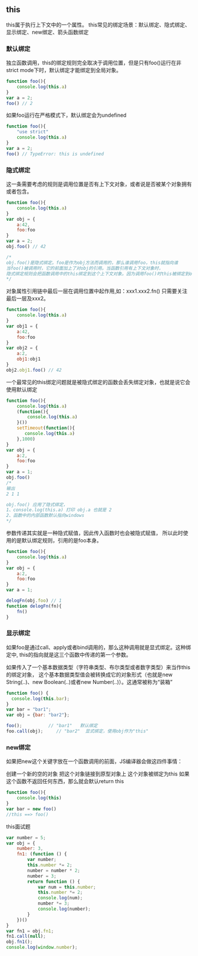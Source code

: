 
## this

this属于执行上下文中的一个属性。
this常见的绑定场景：默认绑定、隐式绑定、显示绑定、new绑定、箭头函数绑定

### 默认绑定
  
独立函数调用，this的绑定规则完全取决于调用位置，但是只有foo()运行在非strict mode下时，默认绑定才能绑定到全局对象。

```js
function foo(){
    console.log(this.a)
}
var a = 2;
foo() // 2
```

如果foo运行在严格模式下，默认绑定会为undefined
```js
function foo(){
    "use strict"
    console.log(this.a)
}
var a = 2;
foo() // TypeError: this is undefined
```

### 隐式绑定

这一条需要考虑的规则是调用位置是否有上下文对象，或者说是否被某个对象拥有或者包含。

```js
function foo(){
    console.log(this.a)
}
var obj = {
    a:42,
    foo:foo
}
var a = 2;
obj.foo() // 42

/*
obj.foo()是隐式绑定。foo是作为obj方法而调用的，那么谁调用foo，this就指向谁
当foo()被调用时，它的前面加上了对obj的引用。当函数引用有上下文对象时，
隐式绑定规则会把函数调用中的this绑定到这个上下文对象。因为调用foo()时this被绑定到obj，因此this.a和obj.a是一样的。
*/
```
对象属性引用链中最后一层在调用位置中起作用,如：xxx1.xxx2.fn() 只需要关注最后一层及xxx2。

```js
function foo(){
    console.log(this.a)
}
var obj1 = {
    a:42,
    foo:foo
}
var obj2 = {
    a:2,
    obj1:obj1
}
obj2.obj1.foo() // 42
```

一个最常见的this绑定问题就是被隐式绑定的函数会丢失绑定对象，也就是说它会使用默认绑定

```js
function foo(){
    console.log(this.a)
    (function(){
        console.log(this.a)
    }())
    setTimeout(function(){
       console.log(this.a)
    },1000)
}
var obj = {
    a:2,
    foo:foo
}
var a = 1;
obj.foo()
/*
输出
2 1 1

obj.foo() 应用了隐式绑定，
1、console.log(this.a) 打印 obj.a 也就是 2
2、函数中的内部函数默认指向windows
*/
```

参数传递其实就是一种隐式赋值，因此传入函数时也会被隐式赋值，
所以此时使用的是默认绑定规则，引用的是foo本身。

```js
function foo(){
    console.log(this.a)
}
var obj = {
    a:2,
    foo:foo
}
var a = 1;

delogFn(obj.foo) // 1
function delogFn(fn){
    fn()
}
```

### 显示绑定

如果foo是通过call、apply或者bind调用的，那么这种调用就是显式绑定。这种绑定中,
this的指向就是这三个函数中传递的第一个参数。

如果传入了一个基本数据类型（字符串类型、布尔类型或者数字类型）来当作this的绑定对象，
这个基本数据类型值会被转换成它的对象形式（也就是new String(..)、new Boolean(..)或者new Number(..)）。这通常被称为“装箱”

```js
function foo() { 
  console.log(this.bar); 
} 
var bar = "bar1"; 
var obj = {bar: "bar2"}; 

foo();          // "bar1"   默认绑定
foo.call(obj);     // "bar2"  显式绑定，使用obj作为"this" 
```
### new绑定

如果把new这个关键字放在一个函数调用的前面，JS编译器会做这四件事情：

创建一个新的空的对象
把这个对象链接到原型对象上
这个对象被绑定为this
如果这个函数不返回任何东西，那么就会默认return this

```js
function foo(){
    console.log(this)
}
var bar = new foo()
//this ==> foo()
```

this面试题
```js
var number = 5;
var obj = {
    number: 3,
    fn1: (function () {
        var number;
        this.number *= 2;
        number = number * 2;
        number = 3;
        return function () {
            var num = this.number;
            this.number *= 2;
            console.log(num);
            number *= 3;
            console.log(number);
        }
    })()
}
var fn1 = obj.fn1;
fn1.call(null);
obj.fn1();
console.log(window.number);
```